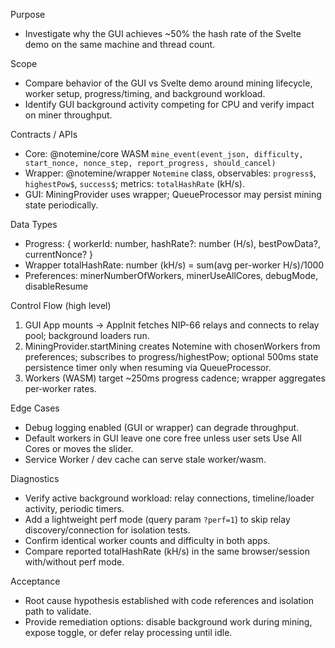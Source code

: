 Purpose
- Investigate why the GUI achieves ~50% the hash rate of the Svelte demo on the same machine and thread count.

Scope
- Compare behavior of the GUI vs Svelte demo around mining lifecycle, worker setup, progress/timing, and background workload.
- Identify GUI background activity competing for CPU and verify impact on miner throughput.

Contracts / APIs
- Core: @notemine/core WASM `mine_event(event_json, difficulty, start_nonce, nonce_step, report_progress, should_cancel)`
- Wrapper: @notemine/wrapper `Notemine` class, observables: `progress$`, `highestPow$`, `success$`; metrics: `totalHashRate` (kH/s).
- GUI: MiningProvider uses wrapper; QueueProcessor may persist mining state periodically.

Data Types
- Progress: { workerId: number, hashRate?: number (H/s), bestPowData?, currentNonce? }
- Wrapper totalHashRate: number (kH/s) = sum(avg per-worker H/s)/1000
- Preferences: minerNumberOfWorkers, minerUseAllCores, debugMode, disableResume

Control Flow (high level)
1) GUI App mounts → AppInit fetches NIP-66 relays and connects to relay pool; background loaders run.
2) MiningProvider.startMining creates Notemine with chosenWorkers from preferences; subscribes to progress/highestPow; optional 500ms state persistence timer only when resuming via QueueProcessor.
3) Workers (WASM) target ~250ms progress cadence; wrapper aggregates per‑worker rates.

Edge Cases
- Debug logging enabled (GUI or wrapper) can degrade throughput.
- Default workers in GUI leave one core free unless user sets Use All Cores or moves the slider.
- Service Worker / dev cache can serve stale worker/wasm.

Diagnostics
- Verify active background workload: relay connections, timeline/loader activity, periodic timers.
- Add a lightweight perf mode (query param `?perf=1`) to skip relay discovery/connection for isolation tests.
- Confirm identical worker counts and difficulty in both apps.
- Compare reported totalHashRate (kH/s) in the same browser/session with/without perf mode.

Acceptance
- Root cause hypothesis established with code references and isolation path to validate.
- Provide remediation options: disable background work during mining, expose toggle, or defer relay processing until idle.
